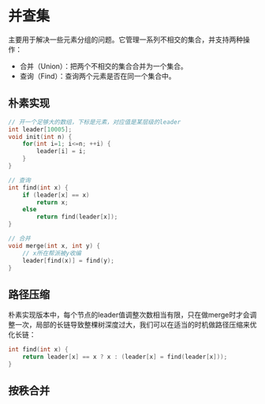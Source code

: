 # 并查集
主要用于解决一些元素分组的问题。它管理一系列不相交的集合，并支持两种操作：

- 合并（Union）：把两个不相交的集合合并为一个集合。
- 查询（Find）：查询两个元素是否在同一个集合中。

## 朴素实现

```cpp
// 开一个足够大的数组，下标是元素，对应值是某层级的leader
int leader[10005];
void init(int n) {
    for(int i=1; i<=n; ++i) {
        leader[i] = i;
    }
}

// 查询
int find(int x) {
    if (leader[x] == x) 
        return x;
    else 
        return find(leader[x]);
}

// 合并
void merge(int x, int y) {
    // x所在帮派被y收编
    leader[find(x)] = find(y);
}
```

## 路径压缩
朴素实现版本中，每个节点的leader值调整次数相当有限，只在做merge时才会调整一次，局部的长链导致整棵树深度过大，我们可以在适当的时机做路径压缩来优化长链：

```cpp
int find(int x) {
    return leader[x] == x ? x : (leader[x] = find(leader[x]));
}
```

## 按秩合并